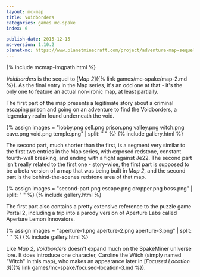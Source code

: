 ```yaml
---
layout: mc-map
title: Voidborders
categories: games mc-spake
index: 6

publish-date: 2015-12-15
mc-version: 1.10.2
planet-mc: https://www.planetminecraft.com/project/adventure-map-sequel-to-map-2-voidborders/
---
```


{% include mcmap-imgpath.html %}

*Voidborders* is the sequel to [*Map 2*]({% link games/mc-spake/map-2.md %}). As the final entry in the Map series, it's an odd one at that - it's the only one to feature an actual non-ironic map, at least partially.

The first part of the map presents a legitimate story about a criminal escaping prison and going on an adventure to find the Voidborders, a legendary realm found underneath the void.

{% assign images = "lobby.png cell.png prison.png valley.png witch.png cave.png void.png temple.png" | split: " " %}
{% include gallery.html %}

The second part, much shorter than the first, is a segment very similar to the first two entries in the Map series, with exposed redstone, constant fourth-wall breaking, and ending with a fight against Je22. The second part isn't really related to the first one - story-wise, the first part is supposed to be a beta version of a map that was being built in *Map 2*, and the second part is the behind-the-scenes redstone area of that map.

{% assign images = "second-part.png escape.png dropper.png boss.png" | split: " " %}
{% include gallery.html %}

The first part also contains a pretty extensive reference to the puzzle game Portal 2, including a trip into a parody version of Aperture Labs called Aperture Lemon Innovators.

{% assign images = "aperture-1.png aperture-2.png aperture-3.png" | split: " " %}
{% include gallery.html %}

Like *Map 2*, *Voidborders* doesn't expand much on the SpakeMiner universe lore. It does introduce one character, Caroline the Witch (simply named "Witch" in this map), who makes an appearance later in [*Focused Location 3*]({% link games/mc-spake/focused-location-3.md %}).